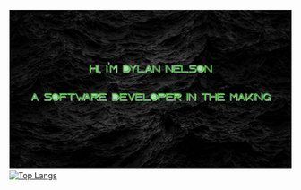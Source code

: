 ![](https://github.com/taszty/taszty/blob/main/ghPFP.png)
[![Top Langs](https://github-readme-stats.vercel.app/api/top-langs/?username=taszty&hide=ShaderLab,HLSL)](https://github.com/anuraghazra/github-readme-stats) 
